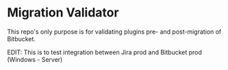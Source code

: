 # Migration Validator

This repo's only purpose is for validating plugins pre- and post-migration of Bitbucket.

EDIT: This is to test integration between Jira prod and Bitbucket prod (Windows - Server)
